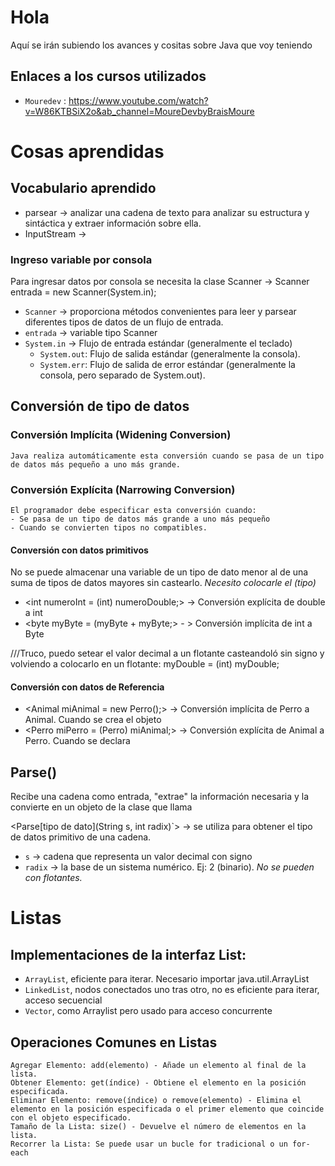 # Hola

Aquí se irán subiendo los avances y cositas sobre Java que voy teniendo

## Enlaces a los cursos utilizados
- `Mouredev` : https://www.youtube.com/watch?v=W86KTBSiX2o&ab_channel=MoureDevbyBraisMoure

# Cosas aprendidas

## Vocabulario aprendido
- parsear -> analizar una cadena de texto para analizar su estructura y sintáctica y extraer información sobre ella. 
- InputStream -> 

### Ingreso variable por consola
Para ingresar datos por consola se necesita la clase Scanner -> Scanner entrada = new Scanner(System.in);
- `Scanner` -> proporciona métodos convenientes para leer y parsear diferentes tipos de datos de un flujo de entrada.
- `entrada` -> variable tipo Scanner
- `System.in` -> Flujo de entrada estándar (generalmente el teclado)
    - `System.out`: Flujo de salida estándar (generalmente la consola).
    - `System.err`: Flujo de salida de error estándar (generalmente la consola, pero separado de System.out).

## Conversión de tipo de datos

### Conversión Implícita (Widening Conversion)
    Java realiza automáticamente esta conversión cuando se pasa de un tipo de datos más pequeño a uno más grande.
### Conversión Explícita (Narrowing Conversion) 
    El programador debe especificar esta conversión cuando:
    - Se pasa de un tipo de datos más grande a uno más pequeño 
    - Cuando se convierten tipos no compatibles.
#### Conversión con datos primitivos
 No se puede almacenar una variable de un tipo de dato menor al de una suma de tipos de datos mayores sin castearlo.
*Necesito colocarle el (tipo)*
 - <int numeroInt = (int) numeroDouble;> -> Conversión explícita de double a int
 - <byte myByte =  (myByte + myByte;> - > Conversión implícita de int a Byte

///Truco, puedo setear el valor decimal a un flotante casteandoló sin signo y volviendo a colocarlo en un flotante:
myDouble = (int) myDouble;
#### Conversión con datos de Referencia
 - <Animal miAnimal = new Perro();> -> Conversión implícita de Perro a Animal. Cuando se crea el objeto
 - <Perro miPerro = (Perro) miAnimal;> -> Conversión explícita de Animal a Perro. Cuando se declara
    

## Parse()
Recibe una cadena como entrada, "extrae" la información necesaria y la convierte en un objeto de la clase que llama

<Parse[tipo de dato](String s, int radix)`> -> se utiliza para obtener el tipo de datos primitivo de una cadena.
 - `s` -> cadena que representa un valor decimal con signo
 - `radix` -> la base de un sistema numérico. Ej: 2 (binario). *No se pueden con flotantes.*

 # Listas
 ## Implementaciones de la interfaz List:
- `ArrayList`, eficiente para iterar. 
    Necesario importar java.util.ArrayList
- `LinkedList`, nodos conectados uno tras otro, no es eficiente para iterar, acceso secuencial
- `Vector`, como Arraylist pero usado para acceso concurrente

## Operaciones Comunes en Listas
    Agregar Elemento: add(elemento) - Añade un elemento al final de la lista.
    Obtener Elemento: get(índice) - Obtiene el elemento en la posición especificada.
    Eliminar Elemento: remove(índice) o remove(elemento) - Elimina el elemento en la posición especificada o el primer elemento que coincide con el objeto especificado.
    Tamaño de la Lista: size() - Devuelve el número de elementos en la lista.
    Recorrer la Lista: Se puede usar un bucle for tradicional o un for-each